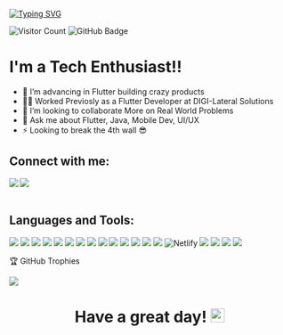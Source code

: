 
[![Typing SVG](https://readme-typing-svg.herokuapp.com?color=ffecd2&size=29&multiline=true&width=700&lines=Dhruv+Jain's+Github+Profile)](https://git.io/typing-svg)

![Visitor Count](https://komarev.com/ghpvc/?username=dhruvjaink07&color=blueviolet&style=flat-square)
<a><img src="https://img.shields.io/github/followers/dhruvjaink07?label=Followers&style=social" alt="GitHub Badge"></a>
# I'm a Tech Enthusiast!!</b>&nbsp;

- 🌱 I’m advancing in Flutter building crazy products
- 🧑‍💻 Worked Previosly as a Flutter Developer at DIGI-Lateral Solutions
- 👯 I’m looking to collaborate More on Real World Problems
- 💬 Ask me about Flutter, Java, Mobile Dev, UI/UX 
- ⚡ Looking to break the 4th wall 😎

## Connect with me:
<a href="https://www.linkedin.com/in/dhruv-jain-0ab564251/" target="_blank" >
  <img align="left"  src="https://img.shields.io/badge/LinkedIn-0077B5?style=for-the-badge&logo=linkedin&logoColor=white" />
  </a>
<a href="https://x.com/djain007" target="_blank" >
    <img align="left" src="https://img.shields.io/badge/X-000000?style=for-the-badge&logo=X&logoColor=white"/>
  </a>
  <br>


<br>

## Languages and Tools:
![](https://img.shields.io/badge/SQL-4479A1?style=for-the-badge&logo=sql&logoColor=white)
![](https://img.shields.io/badge/Dart-0175C2?style=for-the-badge&logo=dart&logoColor=white)
![](https://img.shields.io/badge/Java-F7AF1E?style=for-the-badge&logo=java&logoColor=black)
![](https://img.shields.io/badge/Python-FFFFFF?style=for-the-badge&logo=python&logoColor=darkgreen)
![](https://img.shields.io/badge/Flutter-02569B?style=for-the-badge&logo=flutter&logoColor=white)
![](https://img.shields.io/badge/SpringBoot-6DB33F?style=for-the-badge&logo=springboot&logoColor=white)
![](https://img.shields.io/badge/Flask-000000?style=for-the-badge&logo=flask&logoColor=white)
![](https://img.shields.io/badge/JavaScript-F7DF1E?style=for-the-badge&logo=javascript&logoColor=black)
![](https://img.shields.io/badge/C++-00599C?style=for-the-badge&logo=cpp&logoColor=white)
![](https://img.shields.io/badge/GitHub-100000?style=for-the-badge&logo=github&logoColor=white)
![](https://img.shields.io/badge/Git-F05032?style=for-the-badge&logo=git&logoColor=white)
![](https://img.shields.io/badge/Node.js-339933?style=for-the-badge&logo=nodedotjs&logoColor=white)
![](https://img.shields.io/badge/MongoDB-339933?style=for-the-badge&logo=mongodb&logoColor=white)
![](https://img.shields.io/badge/Postman-F05032?style=for-the-badge&logo=postman&logoColor=white)
![Netlify](https://img.shields.io/badge/netlify-%23000000.svg?style=for-the-badge&logo=netlify&logoColor=#00C7B7)
![](https://img.shields.io/badge/AppStore-0D96F6?style=for-the-badge&logo=appstore&logoColor=white)
![](https://img.shields.io/badge/XCode-1575F9?style=for-the-badge&logo=xcode&logoColor=white)
![](https://img.shields.io/badge/Android-3DDC84?style=for-the-badge&logo=android&logoColor=white)
![](https://img.shields.io/badge/Kotlin-0095D5?style=for-the-badge&logo=kotlin&logoColor=white)


🏆 GitHub Trophies
<p align="center">
  
![](https://github-profile-trophy.vercel.app/?username=dhruvjaink07&theme=radical&no-frame=false&no-bg=false&margin-w=2)

<h1><p align ="center"> Have a great day! <img src="https://media.giphy.com/media/ObNTw8Uzwy6KQ/giphy.gif" height="25px">
